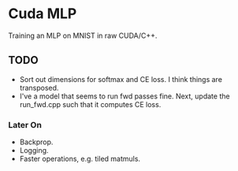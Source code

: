 # Cuda MLP
Training an MLP on MNIST in raw CUDA/C++.

## TODO

* Sort out dimensions for softmax and CE loss. I think things are transposed.
* I've a model that seems to run fwd passes fine. Next, update the run_fwd.cpp such that it computes CE loss.

### Later On

* Backprop.
* Logging.
* Faster operations, e.g. tiled matmuls.
